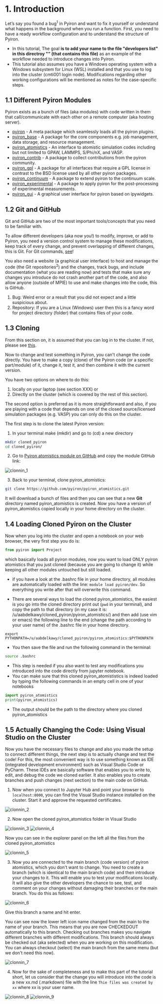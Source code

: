 # 1. Introduction

Let’s say you found a bug<sup>1</sup> in Pyiron and want to fix it yourself or understand what happens in the background when you run a function. First, you need to have a ready workflow configuration and to understand the structure of Pyiron.

- In this tutorial, The goal <b> is to add your name to the file "developers list" in this directroy "" (that contains this file)</b> as an example of the workflow needed to introduce changes into Pyiron.
- This tutorial also assumes you have a Windows operating system with a Windows subsystem for Linux (WSL) installed and that you use to log into the cluster (cmti001 login node). Modifications regarding other working configurations will be mentioned as notes for the case-specific steps.

## 1.1 Different Pyiron Modules

Pyiron exists as a bunch of files (aka modules) with code written in them that call/communicate with each other on a remote computer (aka hosting server).

* [pyiron](https://github.com/pyiron/pyiron) - A meta package which seamlessly loads all the pyiron plugins. 
* [pyiron_base](https://github.com/pyiron/pyiron_base) - A package for the core components e.g. job management, data storage, and resource management. 
* [pyiron_atomistics](https://github.com/pyiron/pyiron_atomistics) - An interface to atomistic simulation codes including but not limited to GPAW, LAMMPS, S/Phi/nX, and VASP. 
* [pyiron_contrib](https://github.com/pyiron/pyiron_contrib) - A package to collect contributions from the pyiron community.
* [pyiron_gpl](https://github.com/pyiron/pyiron_gpl) - A package for all interfaces that require a GPL license in contrast to the BSD license used by all other pyiron packages. 
* [pyiron_continuum](https://github.com/pyiron/pyiron_continuum) - A package to extend pyiron to the continuum scale. 
* [pyiron_experimental](https://github.com/pyiron/pyiron_experimental) - A package to apply pyiron for the post-processing of experimental measurements. 
* [pyiron_gui](https://github.com/pyiron/pyiron_gui) - A graphical user interface for pyiron based on ipywidgets. 

## 1.2 Git and GitHub
Git and GitHub are two of the most important tools/concepts that you need to be familiar with.

To allow different developers (aka now you!) to modify, improve, or add to Pyiron, you need a version control system to manage these modifications, keep track of every change, and prevent overlapping of different changes, this is Git. For Git commands, [see](https://gitlab.mpcdf.mpg.de/eisenforschung/cm/documentation/-/blob/master/Git.md)!

You also need a website (a graphical user interface) to host and manage the code (the Git repositories<sup>2</sup>) and the changes, track bugs, and include documentation (what you are reading now) and tests that make sure any changes you introduce do not crash another part of the code, and also allow anyone (outside of MPIE) to use and make changes into the code, this is GitHub. 

1. Bug: Weird error or a result that you did not expect and a little suspicious about.
2. Repository: If you are a Linux (Windows) user then this is a fancy word for project directory (folder) that contains files of your code.

## 1.3 Cloning 

From this section on, it is assumed that you can log in to the cluster. If not, please see [this](https://gitlab.mpcdf.mpg.de/eisenforschung/cm/documentation/-/blob/master/Cluster.md).

Now to change and test something in Pyiron, you can't change the code directly. You have to make a copy (clone) of the Pyiron code (or a specific part/module) of it, change it, test it, and then combine it with the current version.  

You have two options on where to do this: 
1. locally on your laptop (see section XXX) or
2. Directly on the cluster (which is covered by the rest of this section). 

The second option is preferred as it is more straightforward and also, if you are playing with a code that depends on one of the closed source/licensed simulation packages (e.g. VASP) you can only do this on the cluster.

The first step is to clone the latest Pyiron version:
1. In your terminal make (mkdir) and go to (cd) a new directory
```bash
mkdir cloned_pyiron
cd cloned_pyiron/
```
2. Go to [Pyiron atomistics module on GitHub](https://github.com/pyiron/pyiron_atomistics) and copy the module GitHub link:

![clonnin_1](https://github.com/pyiron/pyiron_developer_tutorial/assets/62240737/20ad04a1-279d-45e0-b9ab-398ae62730a0)

3. Back to your terminal, clone pyiron_atomistics:
```bash
git clone https://github.com/pyiron/pyiron_atomistics.git
```
It will download a bunch of files and then you can see that a new **Git** directory named pyiron_atomistics is created. Now you have a version of pyiron_atomistics copied locally in your home directory on the cluster.

## 1.4 Loading Cloned Pyiron on the Cluster

Now when you log into the cluster and open a notebook on your web browser, the very first step you do is: 
```python
from pyiron import Project
```
which basically loads all pyiron modules, now you want to load ONLY pyiron atomistics that you just cloned (because you are going to change it) while keeping all other modules untouched but still loaded.

- if you have a look at the .bashrc file in your home directory, all modules are automatically loaded with the line: ```module load pyiron/dev```. So everything you write after that will overwrite this command.

- There are several ways to load the cloned pyiron_atomistics, the easiest is you go into the cloned directory print out (```pwd``` in your terminal), and copy the path to that directory (in my case it is: /u/aabdelkawy/cloned_pyiron/pyiron_atomistics/) and then add (use vim or emacs) the following line to the end (change the path according to your user name) of the .bashrc file in your home directory. 
```
export PYTHONPATH=/u/aabdelkawy/cloned_pyiron/pyiron_atomistics:$PYTHONPATH
```
- You then save the file and run the following command in the terminal:
```bash
source .bashrc
```
- This step is needed if you also want to test any modifications you introduced into the code directly from jupyter notebook.
- You can make sure that this cloned pyiron_atomististics is indeed loaded by typing the following commands in an empty cell in one of your notebooks
```python
import pyiron_atomistics
print(pyiron_atomistics)
```
- The output should be the path to the directory where you cloned pyiron_atomistics

## 1.5 Actually Changing the Code: Using Visual Studio on the Cluster
Now you have the necessary files to change and also you made the setup to connect different things, the next step is to actually change and test the code!
For this, the most convenient way is to use something known as IDE (integrated development environment) such as Visual Studio Code or PyCharm. These IDEs are basically software that enables you to write to, edit, and debug the code we cloned earlier. It also enables you to create branches and push changes (next section) to the main code on GitHub.

1. Now when you connect to Jupyter Hub and point your browser to ```localhost:8000```, you can find the Visual Studio instance installed on the cluster. Start it and approve the requested certificates.

![clonnin_2](https://github.com/pyiron/pyiron_developer_tutorial/assets/62240737/9b1b174d-d752-421d-b20f-d85f1d79d9a0)

2. Now open the cloned pyiron_atomistics folder in Visual Studio

![clonnin_3](https://github.com/pyiron/pyiron_developer_tutorial/assets/62240737/aab3b36c-76ab-4214-9a16-82c0b2ac2648)
![clonnin_4](https://github.com/pyiron/pyiron_developer_tutorial/assets/62240737/7cf2cdca-c644-406e-bfa8-a2ca14f51466)

Now you can see in the explorer panel on the left all the files from the cloned pyiron_atomistics

![clonnin_5](https://github.com/pyiron/pyiron_developer_tutorial/assets/62240737/8859a0d7-e9f1-40ec-bce6-5ed114826c0d)

3. Now you are connected to the main branch (code version) of pyiron atomistics, which you don't want to change. You need to create a branch (which is identical to the main branch code) and then introduce your changes to it. This will enable you to test your modifications locally. It will also give the other developers the chance to see, test, and comment on your changes without damaging their branches or the main branch. You do this as follows:

![clonnin_6](https://github.com/pyiron/pyiron_developer_tutorial/assets/62240737/5a64f6a1-59db-47d6-92af-086b825e7f12)

Give this branch a name and hit enter. 

You can see now the lower left icon name changed from the main to the name of your branch. This means that you are now CHECKEDOUT automatically to this branch. Checking out branches makes you navigate different branches with different modifications. This branch should always be checked out (aka selected) when you are working on this modification. You can always checkout (select) the main branch from the same menu (but we don't need this now).

![clonnin_7](https://github.com/pyiron/pyiron_developer_tutorial/assets/62240737/099a5c50-a734-4448-a80e-ff1ca88a8d0f)

4. Now for the sake of completeness and to make this part of the tutorial short, let us consider that the change you will introduce into the code is a new xx.md (.markdown) file with the line ```Thie files was created by xx``` where xx is your user name.

![clonnin_8](https://github.com/pyiron/pyiron_developer_tutorial/assets/62240737/0815c44a-ec85-42d8-9995-70ba0987abcd)
![clonnin_9](https://github.com/pyiron/pyiron_developer_tutorial/assets/62240737/87894d5f-7262-4388-a5d4-860dafceea04)

